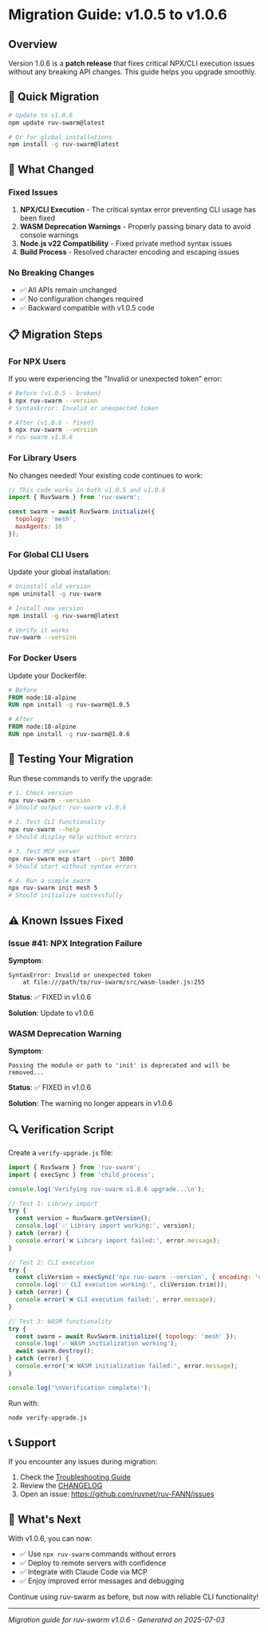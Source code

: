 # Migration Guide: v1.0.5 to v1.0.6

## Overview

Version 1.0.6 is a **patch release** that fixes critical NPX/CLI execution issues without any breaking API changes. This guide helps you upgrade smoothly.

## 🚀 Quick Migration

```bash
# Update to v1.0.6
npm update ruv-swarm@latest

# Or for global installations
npm install -g ruv-swarm@latest
```

## 🔄 What Changed

### Fixed Issues

1. **NPX/CLI Execution** - The critical syntax error preventing CLI usage has been fixed
2. **WASM Deprecation Warnings** - Properly passing binary data to avoid console warnings
3. **Node.js v22 Compatibility** - Fixed private method syntax issues
4. **Build Process** - Resolved character encoding and escaping issues

### No Breaking Changes

- ✅ All APIs remain unchanged
- ✅ No configuration changes required
- ✅ Backward compatible with v1.0.5 code

## 📋 Migration Steps

### For NPX Users

If you were experiencing the "Invalid or unexpected token" error:

```bash
# Before (v1.0.5 - broken)
$ npx ruv-swarm --version
# SyntaxError: Invalid or unexpected token

# After (v1.0.6 - fixed)
$ npx ruv-swarm --version
# ruv-swarm v1.0.6
```

### For Library Users

No changes needed! Your existing code continues to work:

```javascript
// This code works in both v1.0.5 and v1.0.6
import { RuvSwarm } from 'ruv-swarm';

const swarm = await RuvSwarm.initialize({
  topology: 'mesh',
  maxAgents: 10
});
```

### For Global CLI Users

Update your global installation:

```bash
# Uninstall old version
npm uninstall -g ruv-swarm

# Install new version
npm install -g ruv-swarm@latest

# Verify it works
ruv-swarm --version
```

### For Docker Users

Update your Dockerfile:

```dockerfile
# Before
FROM node:18-alpine
RUN npm install -g ruv-swarm@1.0.5

# After
FROM node:18-alpine
RUN npm install -g ruv-swarm@1.0.6
```

## 🧪 Testing Your Migration

Run these commands to verify the upgrade:

```bash
# 1. Check version
npx ruv-swarm --version
# Should output: ruv-swarm v1.0.6

# 2. Test CLI functionality
npx ruv-swarm --help
# Should display help without errors

# 3. Test MCP server
npx ruv-swarm mcp start --port 3000
# Should start without syntax errors

# 4. Run a simple swarm
npx ruv-swarm init mesh 5
# Should initialize successfully
```

## ⚠️ Known Issues Fixed

### Issue #41: NPX Integration Failure

**Symptom**: 
```
SyntaxError: Invalid or unexpected token
    at file:///path/to/ruv-swarm/src/wasm-loader.js:255
```

**Status**: ✅ FIXED in v1.0.6

**Solution**: Update to v1.0.6

### WASM Deprecation Warning

**Symptom**:
```
Passing the module or path to 'init' is deprecated and will be removed...
```

**Status**: ✅ FIXED in v1.0.6

**Solution**: The warning no longer appears in v1.0.6

## 🔍 Verification Script

Create a `verify-upgrade.js` file:

```javascript
import { RuvSwarm } from 'ruv-swarm';
import { execSync } from 'child_process';

console.log('Verifying ruv-swarm v1.0.6 upgrade...\n');

// Test 1: Library import
try {
  const version = RuvSwarm.getVersion();
  console.log('✅ Library import working:', version);
} catch (error) {
  console.error('❌ Library import failed:', error.message);
}

// Test 2: CLI execution
try {
  const cliVersion = execSync('npx ruv-swarm --version', { encoding: 'utf8' });
  console.log('✅ CLI execution working:', cliVersion.trim());
} catch (error) {
  console.error('❌ CLI execution failed:', error.message);
}

// Test 3: WASM functionality
try {
  const swarm = await RuvSwarm.initialize({ topology: 'mesh' });
  console.log('✅ WASM initialization working');
  await swarm.destroy();
} catch (error) {
  console.error('❌ WASM initialization failed:', error.message);
}

console.log('\nVerification complete!');
```

Run with:
```bash
node verify-upgrade.js
```

## 📞 Support

If you encounter any issues during migration:

1. Check the [Troubleshooting Guide](README.md#-troubleshooting)
2. Review the [CHANGELOG](CHANGELOG.md)
3. Open an issue: https://github.com/ruvnet/ruv-FANN/issues

## 🎉 What's Next

With v1.0.6, you can now:

- ✅ Use `npx ruv-swarm` commands without errors
- ✅ Deploy to remote servers with confidence
- ✅ Integrate with Claude Code via MCP
- ✅ Enjoy improved error messages and debugging

Continue using ruv-swarm as before, but now with reliable CLI functionality!

---

*Migration guide for ruv-swarm v1.0.6 - Generated on 2025-07-03*